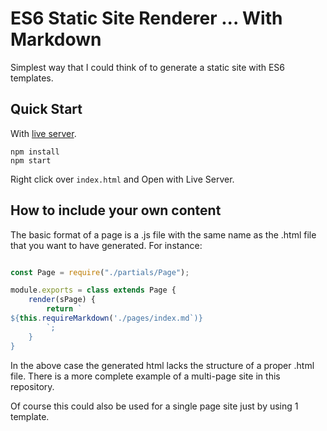 # ES6 Static Site Renderer ... With Markdown

Simplest way that I could think of to generate a static site with ES6 templates.

## Quick Start

With [live server](https://marketplace.visualstudio.com/items?itemName=ritwickdey.LiveServer).

```
npm install
npm start

```

Right click over `index.html` and Open with Live Server.

## How to include your own content

The basic format of a page is a .js file with the same name as the .html file that you want to have generated. For instance:

``` index.js

const Page = require("./partials/Page");

module.exports = class extends Page {
    render(sPage) {
        return `
${this.requireMarkdown('./pages/index.md`)}
        `;
    }
}

```

In the above case the generated html lacks the structure of a proper .html file. There is a more complete example of a multi-page site in this repository.

Of course this could also be used for a single page site just by using 1 template.